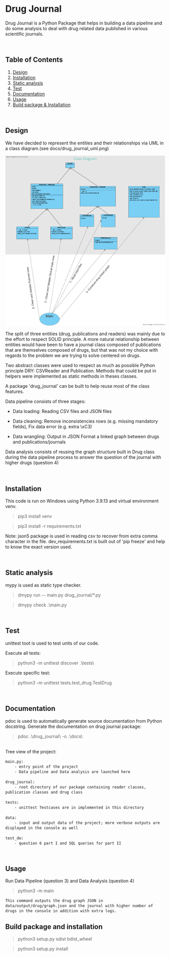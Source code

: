 # Drug Journal

Drug Journal is a Python Package that helps in building a data pipeline and do some analysis to deal with drug related data published in various scientific journals.

<br/>


## Table of Contents
1. [Design](#design)
2. [Installation](#installation)
2. [Static analysis](#static-analysis)
2. [Test](#test)
2. [Documentation](#documentation)
2. [Usage](#usage)
2. [Build package & Installation](#build-package-and-installation)

<br/>

## Design

We have decided to represent the entities and their relationships via UML in a class diagram.(see docs/drug_journal_uml.png)

![class diagram](docs/drug_journal_uml.png?raw=true "Drug journal class diagram")

The split of three entities (drug, publications and readers) was mainly due to the effort to respect SOLID principle. 
A more natural relationship between entities would have been to have a journal class composed of publications that are themselves composed of drugs, but that was not my choice with regards to the problem we are trying to solve centered on drugs.  

Two abstract classes were used to respect as much as possible Python principle DRY: CSVReader and Publication. 
Methods that could be put in helpers were implemented as static methods in theses classes.

A package 'drug_journal' can be built to help reuse most of the class features. 

Data pipeline consists of three stages:

- Data loading: 
Reading CSV files and JSON files

- Data cleaning:
Remove inconsistencies rows (e.g. missing mandatory fields), 
Fix data error (e.g. extra \xC3)

- Data wrangling:
Output in JSON Format a linked graph between drugs and publications/journals

Data analysis consists of reusing the graph structure built in Drug class during the data pipeline process to answer the question of the journal with higher drugs (question 4)

<br/>

## Installation

This code is run on Windows using Python 3.9.13 and virtual environment venv.

> pip3 install venv

> pip3 install -r requirements.txt

Note: 
json5 package is used in reading csv to recover from extra comma character in the file.
dev_requirements.txt is built out of 'pip freeze' and help to know the exact version used.

<br/>

## Static analysis

mypy is used as static type checker.

> dmypy run -- main.py drug_journal/*.py

> dmypy check .\main.py

<br/>

## Test

unittest toot is used to test units of our code.

Execute all tests:
> python3 -m unittest discover .\tests\

Execute specific test:
> python3 -m unittest tests.test_drug.TestDrug

<br/>

## Documentation

pdoc is used to automatically generate source documentation from Python docstring.
Generate the documentation on drug journal package:
> pdoc .\drug_journal\ -o .\docs\

<br/>
Tree view of the project:

    main.py: 
        - entry point of the project 
        - Data pipeline and Data analysis are launched here
    
    drug_journal:
        - root directory of our package containing reader classes, publication classes and drug class

    tests:
        - unittest Testcases are in implemented in this directory
    
    data:
        - input and output data of the project; more verbose outputs are displayed in the console as well
    
    test_de: 
        - question 6 part I and SQL queries for part II
<br/>

## Usage

Run Data Pipeline (question 3) and Data Analysis (question 4)

> python3 -m main

  
    This command outputs the drug graph JSON in data/output/drug/graph.json and the journal with higher number of drugs in the console in addition with extra logs.



## Build package and installation

> python3 setup.py sdist bdist_wheel

> python3 setup.py install
